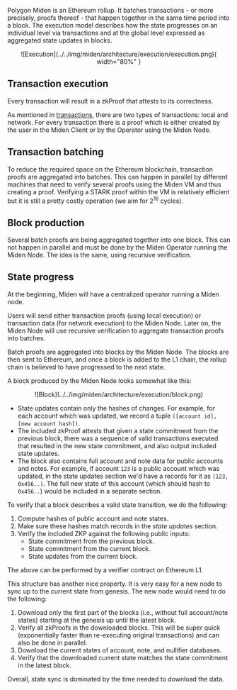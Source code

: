 Polygon Miden is an Ethereum rollup. It batches transactions - or more precisely, proofs thereof - that happen together in the same time period into a block. The execution model describes how the state progresses on an individual level via transactions and at the global level expressed as aggregated state updates in blocks.

<center>
![Execution](../../img/miden/architecture/execution/execution.png){ width="80%" }
</center>

## Transaction execution

Every transaction will result in a zkProof that attests to its correctness.

As mentioned in [transactions](./transactions), there are two types of transactions: local and network. For every transaction there is a proof which is either created by the user in the Miden Client or by the Operator using the Miden Node.

## Transaction batching

To reduce the required space on the Ethereum blockchain, transaction proofs are aggregated into batches. This can happen in parallel by different machines that need to verify several proofs using the Miden VM and thus creating a proof. Verifying a STARK proof within the VM is relatively efficient but it is still a pretty costly operation (we aim for 2<sup>16</sup> cycles).

## Block production

Several batch proofs are being aggregated together into one block. This can not happen in parallel and must be done by the Miden Operator running the Miden Node. The idea is the same, using recursive verification.

## State progress

At the beginning, Miden will have a centralized operator running a Miden node.

Users will send either transaction proofs (using local execution) or transaction data (for network execution) to the Miden Node. Later on, the Miden Node will use recursive verification to aggregate transaction proofs into batches.

Batch proofs are aggregated into blocks by the Miden Node. The blocks are then sent to Ethereum, and once a block is added to the L1 chain, the rollup chain is believed to have progressed to the next state.

A block produced by the Miden Node looks somewhat like this:

<center>
![Block](../../img/miden/architecture/execution/block.png)
</center>

* State updates contain only the hashes of changes. For example, for each account which was updated, we record a tuple `([account id], [new account hash])`.
* The included zkProof attests that given a state commitment from the previous block, there was a sequence of valid transactions executed that resulted in the new state commitment, and also output included state updates.
* The block also contains full account and note data for public accounts and notes. For example, if account `123` is a public account which was updated, in the state updates section we'd have a records for it as `(123, 0x456..)`. The full new state of this account (which should hash to `0x456..`) would be included in a separate section.

To verify that a block describes a valid state transition, we do the following:
1. Compute hashes of public account and note states.
2. Make sure these hashes match records in the *state updates* section.
3. Verify the included ZKP against the following public inputs:
   - State commitment from the previous block.
   - State commitment from the current block.
   - State updates from the current block.

The above can be performed by a verifier contract on Ethereum L1.

This structure has another nice property. It is very easy for a new node to sync up to the current state from genesis. The new node would need to do the following:

1. Download only the first part of the blocks (i.e., without full account/note states) starting at the genesis up until the latest block.
2. Verify all zkProofs in the downloaded blocks. This will be super quick (exponentially faster than re-executing original transactions) and can also be done in parallel.
3. Download the current states of account, note, and nullifier databases.
4. Verify that the downloaded current state matches the state commitment in the latest block.

Overall, state sync is dominated by the time needed to download the data.
